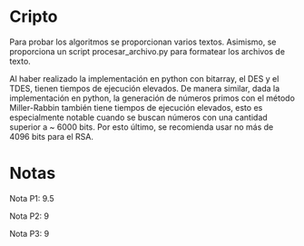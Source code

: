 # Cripto

Para probar los algoritmos se proporcionan varios textos.
Asimismo, se proporciona un script procesar_archivo.py para formatear
los archivos de texto.

Al haber realizado la implementación en python con bitarray, el DES y el TDES,
tienen tiempos de ejecución elevados. De manera similar, dada la implementación en python,
la generación de números primos con el método Miller-Rabbin también tiene tiempos de ejecución
elevados, esto es especialmente notable cuando se buscan números con una cantidad superior a ~ 6000 bits.
Por esto último, se recomienda usar no más de 4096 bits para el RSA.

# Notas

Nota P1: 9.5

Nota P2: 9

Nota P3: 9
